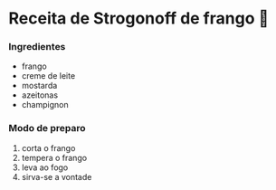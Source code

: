 # Receita de Strogonoff de frango  :chicken:

### **Ingredientes**

* frango
* creme de leite
* mostarda
* azeitonas
* champignon



### **Modo de preparo**

1. corta o frango
2. tempera o frango
3. leva ao fogo
4. sirva-se a vontade

